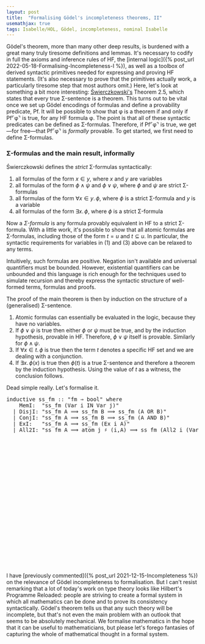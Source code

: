```yaml
---
layout: post
title:  "Formalising Gödel's incompleteness theorems, II"
usemathjax: true
tags: Isabelle/HOL, Gödel, incompleteness, nominal Isabelle
---
```


Gödel's theorem, more than many other deep results, is burdened with a great many truly tiresome definitions and lemmas. It's necessary to codify in full the axioms and inference rules of HF, the [internal logic]({% post_url 2022-05-18-Formalising-Incompleteness-I %}), as well as a toolbox of derived syntactic primitives needed for expressing and proving HF statements. (It's also necessary to prove that the primitives actually work, a particularly tiresome step that most authors omit.)
Here, let's look at something a bit more interesting: [Świerczkowski's](https://doi.org/10.4064/DM422-0-1) Theorem 2.5, which states that every true Σ-sentence is a theorem.
This turns out to be vital once we set up Gödel encodings of formulas and define a provability predicate, Pf. It will be possible to show that φ is a theorem if and only if Pf⌜φ⌝ is true, for any HF formula φ. The point is that all of these syntactic predicates can be defined as Σ-formulas. Therefore, if Pf⌜φ⌝ is true, we get—for free—that Pf⌜φ⌝ is *formally* provable.
 To get started, we first need to define Σ-formulas.

### Σ-formulas and the main result, informally

Świerczkowski defines the *strict* Σ-formulas syntactically:
1. all formulas of the form $x\in y$, where $x$ and $y$ are variables
2. all formulas of the form $\phi\land\psi$ and $\phi\lor\psi$, where $\phi$ and $\psi$ are strict Σ-formulas
3. all formulas of the form $\forall x\in y.\, \phi$, where $\phi$ is a strict Σ-formula and $y$ is a variable
4. all formulas of the form $\exists x.\, \phi$, where $\phi$ is a strict Σ-formula

Now a *Σ-formula* is any formula provably equivalent in HF to a strict Σ-formula.
With a little work, it's possible to show that all atomic formulas are Σ-formulas, including those of the form $t=u$ and $t\subseteq u$. In particular, the syntactic requirements for variables in (1) and (3) above can be relaxed to any terms.

Intuitively, such formulas are positive. Negation isn't available and universal quantifiers must be bounded. However, existential quantifiers can be unbounded and this language is rich enough for the techniques used to simulate recursion and thereby express the syntactic structure of well-formed terms, formulas and proofs.

The proof of the main theorem is then by induction on the structure of a (generalised) Σ-sentence.
1. Atomic formulas can essentially be evaluated in the logic, because they have no variables.
2. If $\phi\lor\psi$ is true then either $\phi$ or $\psi$ must be true, and by the induction hypothesis, provable in HF. Therefore, $\phi\lor\psi$ itself is provable. Similarly for $\phi\land\psi$.
3. If $\forall x\in t.\, \phi$ is true then the term $t$ denotes a specific HF set and we are dealing with a conjunction.
4. If $\exists x.\, \phi(x)$ is true then $\phi(t)$ is a true Σ-sentence and therefore a theorem by the induction hypothesis. Using the value of $t$ as a witness, the conclusion follows.

Dead simple really. Let's formalise it.


<pre class="source">
<span class="keyword1 command">inductive</span> <span class="entity">ss_fm</span> <span class="main">::</span> <span class="quoted quoted"><span>"</span>fm <span class="main">⇒</span> bool<span>"</span></span> <span class="keyword2 keyword">where</span><span>
    </span>MemI<span class="main">:</span>  <span class="quoted quoted"><span>"</span><span class="free">ss_fm</span> <span class="main">(</span>Var <span class="free bound entity">i</span> <span class="keyword1">IN</span> Var <span class="free bound entity">j</span><span class="main">)</span><span>"</span></span><span>
  </span><span class="main">|</span> DisjI<span class="main">:</span> <span class="quoted quoted"><span>"</span><span class="free">ss_fm</span> <span class="free bound entity">A</span> <span class="main">⟹</span> <span class="free">ss_fm</span> <span class="free bound entity">B</span> <span class="main">⟹</span> <span class="free">ss_fm</span> <span class="main">(</span><span class="free bound entity">A</span> <span class="keyword1">OR</span> <span class="free bound entity">B</span><span class="main">)</span><span>"</span></span><span>
  </span><span class="main">|</span> ConjI<span class="main">:</span> <span class="quoted quoted"><span>"</span><span class="free">ss_fm</span> <span class="free bound entity">A</span> <span class="main">⟹</span> <span class="free">ss_fm</span> <span class="free bound entity">B</span> <span class="main">⟹</span> <span class="free">ss_fm</span> <span class="main">(</span><span class="free bound entity">A</span> <span class="keyword1">AND</span> <span class="free bound entity">B</span><span class="main">)</span><span>"</span></span><span>
  </span><span class="main">|</span> ExI<span class="main">:</span>   <span class="quoted quoted"><span>"</span><span class="free">ss_fm</span> <span class="free bound entity">A</span> <span class="main">⟹</span> <span class="free">ss_fm</span> <span class="main">(</span>Ex <span class="free bound entity">i</span> <span class="free bound entity">A</span><span class="main">)</span><span>"</span></span><span>
  </span><span class="main">|</span> All2I<span class="main">:</span> <span class="quoted quoted"><span>"</span><span class="free">ss_fm</span> <span class="free bound entity">A</span> <span class="main">⟹</span> atom <span class="free bound entity">j</span> <span class="main">♯</span> <span class="main">(</span><span class="free bound entity">i</span><span class="main">,</span><span class="free bound entity">A</span><span class="main">)</span> <span class="main">⟹</span> <span class="free">ss_fm</span> <span class="main">(</span>All2 <span class="free bound entity">i</span> <span class="main">(</span>Var <span class="free bound entity">j</span><span class="main">)</span> <span class="free bound entity">A</span><span class="main">)</span></span>
</pre>

<pre class="source">
</pre>

<pre class="source">
</pre>

<pre class="source">
</pre>

<pre class="source">
</pre>

<pre class="source">
</pre>

<pre class="source">
</pre>

<pre class="source">
</pre>

<pre class="source">
</pre>

<pre class="source">
</pre>

<pre class="source">
</pre>

<pre class="source">
</pre>

<pre class="source">
</pre>

<pre class="source">
</pre>

<pre class="source">
</pre>

<pre class="source">
</pre>

<pre class="source">
</pre>

<pre class="source">
</pre>

<pre class="source">
</pre>

<pre class="source">
</pre>

<pre class="source">
</pre>

<pre class="source">
</pre>

<pre class="source">
</pre>

<pre class="source">
</pre>

<pre class="source">
</pre>

<pre class="source">
</pre>




I have [previously commented]({% post_url 2021-12-15-Incompleteness %}) on the relevance of Gödel incompleteness to formalisation.
But I can't resist remarking that a lot of today's work on type theory looks like Hilbert's Programme Reloaded: people are striving to create a formal system in which all mathematics can be done and to prove its consistency syntactically. Gödel's theorem tells us that any such theory will be incomplete, but that's not even the main problem with an outlook that seems to be absolutely mechanical.
We formalise mathematics in the hope that it can be useful to mathematicians, but please let's forego fantasies of capturing the whole of mathematical thought in a formal system.


